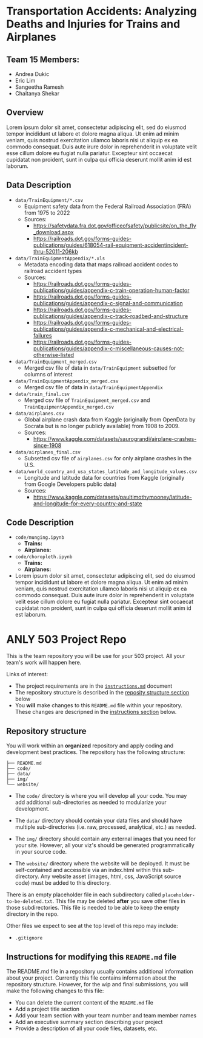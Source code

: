 # **Transportation Accidents:** Analyzing Deaths and Injuries for Trains and Airplanes

## Team 15 Members:
* Andrea Dukic
* Eric Lim
* Sangeetha Ramesh
* Chaitanya Shekar

## Overview
Lorem ipsum dolor sit amet, consectetur adipiscing elit, sed do eiusmod tempor incididunt ut labore et dolore magna aliqua. Ut enim ad minim veniam, quis nostrud exercitation ullamco laboris nisi ut aliquip ex ea commodo consequat. Duis aute irure dolor in reprehenderit in voluptate velit esse cillum dolore eu fugiat nulla pariatur. Excepteur sint occaecat cupidatat non proident, sunt in culpa qui officia deserunt mollit anim id est laborum.

## Data Description
* `data/TrainEquipment/*.csv`
  * Equipment safety data from the Federal Railroad Association (FRA) from 1975 to 2022
  * Sources: 
    * https://safetydata.fra.dot.gov/officeofsafety/publicsite/on_the_fly_download.aspx
    * https://railroads.dot.gov/forms-guides-publications/guides/618054-rail-equipment-accidentincident-thru-52011-206kb
* `data/TrainEquipmentAppendix/*.xls`
  * Metadata encoding data that maps railroad accident codes to railroad accident types
  * Sources:
    * https://railroads.dot.gov/forms-guides-publications/guides/appendix-c-train-operation-human-factor
    * https://railroads.dot.gov/forms-guides-publications/guides/appendix-c-signal-and-communication
    * https://railroads.dot.gov/forms-guides-publications/guides/appendix-c-track-roadbed-and-structure
    * https://railroads.dot.gov/forms-guides-publications/guides/appendix-c-mechanical-and-electrical-failures
    * https://railroads.dot.gov/forms-guides-publications/guides/appendix-c-miscellaneous-causes-not-otherwise-listed 
* `data/TrainEquipment_merged.csv`
  * Merged csv file of data in `data/TrainEquipment` subsetted for columns of interest
* `data/TrainEquipmentAppendix_merged.csv`
  * Merged csv file of data in `data/TrainEquipmentAppendix`
* `data/train_final.csv`
  * Merged csv file of `TrainEquipment_merged.csv` and `TrainEquipmentAppendix_merged.csv`
* `data/airplanes.csv`
  * Global airplane crash data from Kaggle (originally from OpenData by Socrata but is no longer publicly available) from 1908 to 2009.
  * Sources:
    * https://www.kaggle.com/datasets/saurograndi/airplane-crashes-since-1908
* `data/airplanes_final.csv`
  * Subsetted csv file of `airplanes.csv` for only airplane crashes in the U.S.
* `data/world_country_and_usa_states_latitude_and_longitude_values.csv`
  * Longitude and latitude data for countries from Kaggle (originally from Google Developers public data)
  * Sources:
    * https://www.kaggle.com/datasets/paultimothymooney/latitude-and-longitude-for-every-country-and-state

## Code Description
* `code/munging.ipynb`
  * **Trains:**
  * **Airplanes:**
* `code/choropleth.ipynb`
  * **Trains:**
  * **Airplanes:**
* Lorem ipsum dolor sit amet, consectetur adipiscing elit, sed do eiusmod tempor incididunt ut labore et dolore magna aliqua. Ut enim ad minim veniam, quis nostrud exercitation ullamco laboris nisi ut aliquip ex ea commodo consequat. Duis aute irure dolor in reprehenderit in voluptate velit esse cillum dolore eu fugiat nulla pariatur. Excepteur sint occaecat cupidatat non proident, sunt in culpa qui officia deserunt mollit anim id est laborum.

# ANLY 503 Project Repo

This is the team repository you will be use for your 503 project. All your team's work will happen here. 

Links of interest:
* The project requirements are in the [`instructions.md`](instructions.md) document
* The repository structure is described in the [reposity structure section](#repository-structure) below
* You **will** make changes to this `README.md` file within your repository. These changes are descripned in the [instructions section](#instructions-for-modifying-this-readmemd-file) below.

## Repository structure

You will work within an **organized** repository and apply coding and development best practices. The repository has the following structure:

```.
├── README.md
├── code/
├── data/
├── img/
└── website/
```

* The `code/` directory is where you will develop all your code.  You may add additional sub-directories as needed to modularize your development.

* The `data/` directory should contain your data files and should have multiple sub-directories (i.e. raw, processed, analytical, etc.) as needed.

* The `img/` directory should contain any external images that you need for your site. However, all your viz's should be generated programmatically in your source code.

* The `website/` directory where the website will be deployed. It must be self-contained and accessible via an index.html within this sub-directory.  Any website asset (images, html, css, JavaScript source code) must be added to this directory. 

There is an empty placeholder file in each subdirectory called `placeholder-to-be-deleted.txt`. This file may be deleted **after** you save other files in those subdirectories. This file is needed to be able to keep the empty directory in the repo.

Other files we expect to see at the top level of this repo may include:
- `.gitignore`


## Instructions for modifying this `README.md` file

The README.md file in a repository usually contains additional information about your project. Currently this file contains information about the repository structure. However, for the wip and final submissions, you will make the following changes to this file:

* You can delete the current content of the `README.md` file
* Add a project title section
* Add your team section with your team number and team member names
* Add an executive summary section describing your project
* Provide a description of all your code files, datasets, etc.

